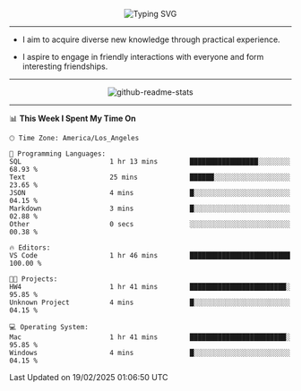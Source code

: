<p align="center">
  <img src="https://readme-typing-svg.demolab.com?font=Fira+Code&weight=500&size=32&duration=2500&pause=1600&center=true&vCenter=true&random=false&width=1024&height=64&lines=Hi+there+%F0%9F%91%8B;I'm+delighted+you+could+make+it+here+%F0%9F%8E%89;I'm+Harry%2C+a+college+student+still+finding+my+way" alt="Typing SVG" />
</p>


---


- I aim to acquire diverse new knowledge through practical experience.

- I aspire to engage in friendly interactions with everyone and form interesting friendships.


---


<p align="center">
  <img src="https://github-readme-stats.vercel.app/api?username=Harry-Jing&show_icons=true" alt="github-readme-stats"/>
</p>


---

<!--START_SECTION:waka-->
📊 **This Week I Spent My Time On** 

```text
🕑︎ Time Zone: America/Los_Angeles

💬 Programming Languages: 
SQL                      1 hr 13 mins        █████████████████░░░░░░░░   68.93 % 
Text                     25 mins             ██████░░░░░░░░░░░░░░░░░░░   23.65 % 
JSON                     4 mins              █░░░░░░░░░░░░░░░░░░░░░░░░   04.15 % 
Markdown                 3 mins              █░░░░░░░░░░░░░░░░░░░░░░░░   02.88 % 
Other                    0 secs              ░░░░░░░░░░░░░░░░░░░░░░░░░   00.38 % 

🔥 Editors: 
VS Code                  1 hr 46 mins        █████████████████████████   100.00 % 

🐱‍💻 Projects: 
HW4                      1 hr 41 mins        ████████████████████████░   95.85 % 
Unknown Project          4 mins              █░░░░░░░░░░░░░░░░░░░░░░░░   04.15 % 

💻 Operating System: 
Mac                      1 hr 41 mins        ████████████████████████░   95.85 % 
Windows                  4 mins              █░░░░░░░░░░░░░░░░░░░░░░░░   04.15 % 
```


 Last Updated on 19/02/2025 01:06:50 UTC
<!--END_SECTION:waka-->
